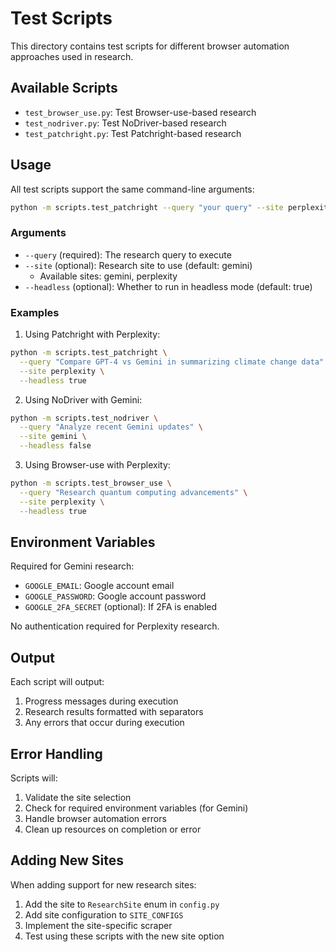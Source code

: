 # Test Scripts

This directory contains test scripts for different browser automation approaches used in research.

## Available Scripts

- `test_browser_use.py`: Test Browser-use-based research
- `test_nodriver.py`: Test NoDriver-based research
- `test_patchright.py`: Test Patchright-based research

## Usage

All test scripts support the same command-line arguments:

```bash
python -m scripts.test_patchright --query "your query" --site perplexity --headless true
```

### Arguments

- `--query` (required): The research query to execute
- `--site` (optional): Research site to use (default: gemini)
  - Available sites: gemini, perplexity
- `--headless` (optional): Whether to run in headless mode (default: true)

### Examples

1. Using Patchright with Perplexity:
```bash
python -m scripts.test_patchright \
  --query "Compare GPT-4 vs Gemini in summarizing climate change data" \
  --site perplexity \
  --headless true
```

2. Using NoDriver with Gemini:
```bash
python -m scripts.test_nodriver \
  --query "Analyze recent Gemini updates" \
  --site gemini \
  --headless false
```

3. Using Browser-use with Perplexity:
```bash
python -m scripts.test_browser_use \
  --query "Research quantum computing advancements" \
  --site perplexity \
  --headless true
```

## Environment Variables

Required for Gemini research:
- `GOOGLE_EMAIL`: Google account email
- `GOOGLE_PASSWORD`: Google account password
- `GOOGLE_2FA_SECRET` (optional): If 2FA is enabled

No authentication required for Perplexity research.

## Output

Each script will output:
1. Progress messages during execution
2. Research results formatted with separators
3. Any errors that occur during execution

## Error Handling

Scripts will:
1. Validate the site selection
2. Check for required environment variables (for Gemini)
3. Handle browser automation errors
4. Clean up resources on completion or error

## Adding New Sites

When adding support for new research sites:
1. Add the site to `ResearchSite` enum in `config.py`
2. Add site configuration to `SITE_CONFIGS`
3. Implement the site-specific scraper
4. Test using these scripts with the new site option 